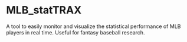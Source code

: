 # MLB_statTRAX
A tool to easily monitor and visualize the statistical performance of MLB players in real time.  Useful for fantasy baseball research.
